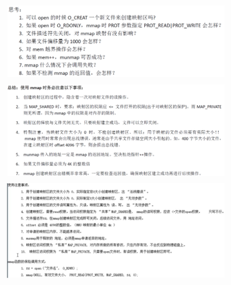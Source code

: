![1616730465077](.Image/1616730465077.png)

![1616730493453](.Image/1616730493453.png)

![1616728591291](.Image/1616728593522.png)

